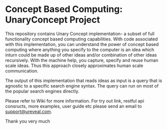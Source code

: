 # Concept Based Computing: UnaryConcept Project

This repository contains Unary Concept implementation- a subset of full functionality concept based computing capabilities. With code associated with this implementation, you can understand the power of concept based computing where anything you specify to the computer is an idea which inturn could be made up of other ideas and/or combination of other ideas recursively. With the machine help, you capture, specify and reuse human scale ideas. Thus this approach closely approximates human scale communication.

The output of this implementation that reads ideas as input is a query that is agnostic to a specific search engine syntax. The query can run on most of the popular search engines directly.

Please refer to Wiki for more information. For try out link, restful api consructs, more examples, user guide etc please send an email to support@ureveal.com.

Thank you very much
